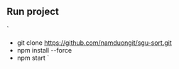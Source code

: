 ## Run project
`
- git clone https://github.com/namduongit/sgu-sort.git
- npm install --force
- npm start
`